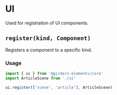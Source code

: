 # UI

Used for registration of UI components.

## `register(kind, Component)`

Registers a component to a specific kind.

### Usage

```javascript
import { ui } from '@girders-elements/core'
import ArticleScene from './ui'

ui.register(['scene', 'article'], ArticleScene)
```
